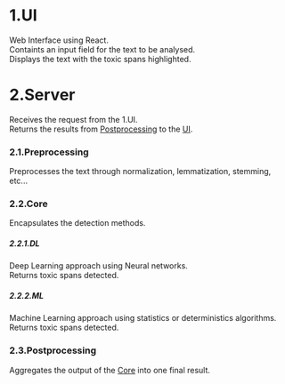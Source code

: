 # 1.UI
Web Interface using React.<br>
Containts an input field for the text to be analysed.<br>
Displays the text with the toxic spans highlighted.<br>

# 2.Server
Receives the request from the 1.UI.<br>
Returns the results from [Postprocessing](###2.3.Postprocessing) to the [UI](#1.UI).

### 2.1.Preprocessing
Preprocesses the text through normalization, lemmatization, stemming, etc...

### 2.2.Core
Encapsulates the detection methods.

##### 2.2.1.DL
Deep Learning approach using Neural networks.<br>
Returns toxic spans detected.

##### 2.2.2.ML
Machine Learning approach using statistics or deterministics algorithms.<br>
Returns toxic spans detected.

### 2.3.Postprocessing
Aggregates the output of the [Core](###2.2.Core) into one final result.